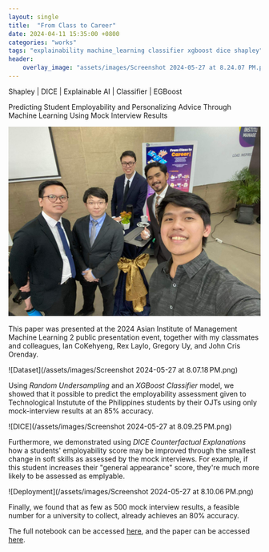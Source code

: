 ```yaml
---
layout: single
title:  "From Class to Career"
date: 2024-04-11 15:35:00 +0800
categories: "works"
tags: "explainability machine_learning classifier xgboost dice shapley"
header:
    overlay_image: "assets/images/Screenshot 2024-05-27 at 8.24.07 PM.png"
---
```


Shapley \| DICE \| Explainable AI \| Classifier \| EGBoost

Predicting Student Employability and Personalizing Advice Through Machine Learning Using Mock Interview Results

![Group Pic](/assets/images/viber_image_2024-05-27_20-06-14-111.jpg)

This paper was presented at the 2024 Asian Institute of Management Machine Learning 2 public presentation event, together with my classmates and colleagues, Ian CoKehyeng, Rex Laylo, Gregory Uy, and John Cris Orenday.

![Dataset](/assets/images/Screenshot 2024-05-27 at 8.07.18 PM.png)

Using *Random Undersampling* and an *XGBoost Classifier* model, we showed that it possible to predict the employability assessment given to Technological Instutute of the Philippines students by their OJTs using only mock-interview results at an 85% accuracy.

![DICE](/assets/images/Screenshot 2024-05-27 at 8.09.25 PM.png)

Furthermore, we demonstrated using *DICE Counterfactual Explanations* how a students' employability score may be improved through the smallest change in soft skills as assessed by the mock interviews. For example, if this student increases their "general appearance" score, they're much more likely to be assessed as emplyable.

![Deployment](/assets/images/Screenshot 2024-05-27 at 8.10.06 PM.png)

Finally, we found that as few as 500 mock interview results, a feasible number for a university to collect, already achieves an 80% accuracy. 

The full notebook can be accessed [here](https://github.com/MiguelSingian/school-projects/blob/main/employability.ipynb), and the paper can be accessed [here](https://github.com/MiguelSingian/school-projects/blob/main/employability_paper.pdf).
